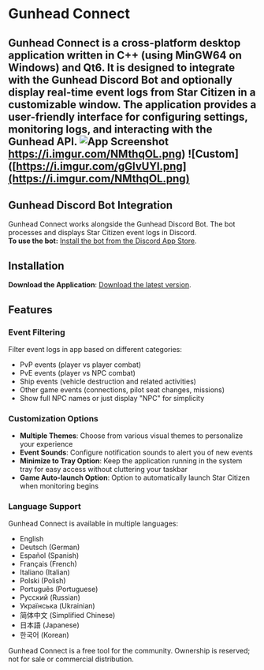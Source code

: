 # Gunhead Connect

Gunhead Connect is a cross-platform desktop application written in C++ (using MinGW64 on Windows) and Qt6. It is designed to integrate with the Gunhead Discord Bot and optionally display real-time event logs from **Star Citizen** in a customizable window. The application provides a user-friendly interface for configuring settings, monitoring logs, and interacting with the Gunhead API.
![App Screenshot](https://i.imgur.com/gGIvUYl.png)https://i.imgur.com/NMthqOL.png)
![Custom]([https://i.imgur.com/gGIvUYl.png](https://i.imgur.com/NMthqOL.png)
---

## Gunhead Discord Bot Integration

Gunhead Connect works alongside the Gunhead Discord Bot. The bot processes and displays Star Citizen event logs in Discord.  
**To use the bot:**
 [Install the bot from the Discord App Store](https://discord.com/discovery/applications/1330870778891206707).

## Installation

 **Download the Application**:
    [Download the latest version](https://gunhead.space/connect-app).

## Features

### Event Filtering
Filter event logs in app based on different categories:
- PvP events (player vs player combat)
- PvE events (player vs NPC combat)
- Ship events (vehicle destruction and related activities)
- Other game events (connections, pilot seat changes, missions)
- Show full NPC names or just display "NPC" for simplicity

### Customization Options
- **Multiple Themes**: Choose from various visual themes to personalize your experience
- **Event Sounds**: Configure notification sounds to alert you of new events
- **Minimize to Tray Option**: Keep the application running in the system tray for easy access without cluttering your taskbar
- **Game Auto-launch Option**: Option to automatically launch Star Citizen when monitoring begins

### Language Support
Gunhead Connect is available in multiple languages:
- English
- Deutsch (German)
- Español (Spanish)
- Français (French)
- Italiano (Italian)
- Polski (Polish)
- Português (Portuguese)
- Русский (Russian)
- Українська (Ukrainian)
- 简体中文 (Simplified Chinese)
- 日本語 (Japanese)
- 한국어 (Korean)

Gunhead Connect is a free tool for the community. Ownership is reserved; not for sale or commercial distribution.
